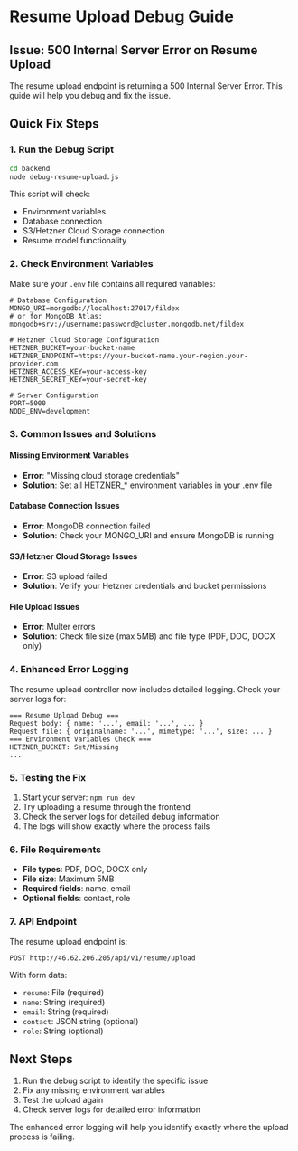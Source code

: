 # Resume Upload Debug Guide

## Issue: 500 Internal Server Error on Resume Upload

The resume upload endpoint is returning a 500 Internal Server Error. This guide will help you debug and fix the issue.

## Quick Fix Steps

### 1. Run the Debug Script

```bash
cd backend
node debug-resume-upload.js
```

This script will check:
- Environment variables
- Database connection
- S3/Hetzner Cloud Storage connection
- Resume model functionality

### 2. Check Environment Variables

Make sure your `.env` file contains all required variables:

```env
# Database Configuration
MONGO_URI=mongodb://localhost:27017/fildex
# or for MongoDB Atlas: mongodb+srv://username:password@cluster.mongodb.net/fildex

# Hetzner Cloud Storage Configuration
HETZNER_BUCKET=your-bucket-name
HETZNER_ENDPOINT=https://your-bucket-name.your-region.your-provider.com
HETZNER_ACCESS_KEY=your-access-key
HETZNER_SECRET_KEY=your-secret-key

# Server Configuration
PORT=5000
NODE_ENV=development
```

### 3. Common Issues and Solutions

#### Missing Environment Variables
- **Error**: "Missing cloud storage credentials"
- **Solution**: Set all HETZNER_* environment variables in your .env file

#### Database Connection Issues
- **Error**: MongoDB connection failed
- **Solution**: Check your MONGO_URI and ensure MongoDB is running

#### S3/Hetzner Cloud Storage Issues
- **Error**: S3 upload failed
- **Solution**: Verify your Hetzner credentials and bucket permissions

#### File Upload Issues
- **Error**: Multer errors
- **Solution**: Check file size (max 5MB) and file type (PDF, DOC, DOCX only)

### 4. Enhanced Error Logging

The resume upload controller now includes detailed logging. Check your server logs for:

```
=== Resume Upload Debug ===
Request body: { name: '...', email: '...', ... }
Request file: { originalname: '...', mimetype: '...', size: ... }
=== Environment Variables Check ===
HETZNER_BUCKET: Set/Missing
...
```

### 5. Testing the Fix

1. Start your server: `npm run dev`
2. Try uploading a resume through the frontend
3. Check the server logs for detailed debug information
4. The logs will show exactly where the process fails

### 6. File Requirements

- **File types**: PDF, DOC, DOCX only
- **File size**: Maximum 5MB
- **Required fields**: name, email
- **Optional fields**: contact, role

### 7. API Endpoint

The resume upload endpoint is:
```
POST http://46.62.206.205/api/v1/resume/upload
```

With form data:
- `resume`: File (required)
- `name`: String (required)
- `email`: String (required)
- `contact`: JSON string (optional)
- `role`: String (optional)

## Next Steps

1. Run the debug script to identify the specific issue
2. Fix any missing environment variables
3. Test the upload again
4. Check server logs for detailed error information

The enhanced error logging will help you identify exactly where the upload process is failing.

